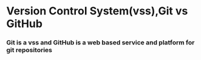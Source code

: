 # **Version Control System(vss),Git vs GitHub**



### **Git is a vss and GitHub is a web based service and platform for git repositories**

